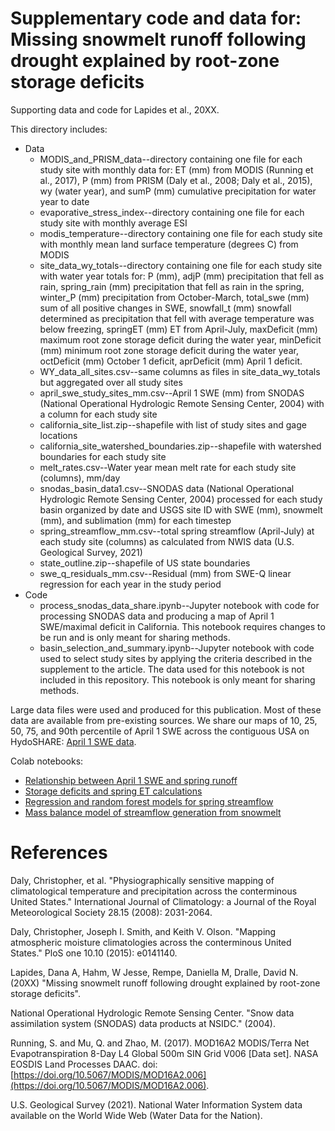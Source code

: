 # Supplementary code and data for: Missing snowmelt runoff following drought explained by root-zone storage deficits
Supporting data and code for Lapides et al., 20XX.

This directory includes:
* Data
    * MODIS_and_PRISM_data--directory containing one file for each study site with monthly data for: ET (mm) from MODIS (Running et al., 2017), P (mm) from PRISM (Daly et al., 2008; Daly et al., 2015), wy (water year), and sumP (mm) cumulative precipitation for water year to date
    * evaporative_stress_index--directory containing one file for each study site with monthly average ESI
    * modis_temperature--directory containing one file for each study site with monthly mean land surface temperature (degrees C) from MODIS
    * site_data_wy_totals--directory containing one file for each study site with water year totals for: P (mm), adjP (mm) precipitation that fell as rain, spring_rain (mm) precipitation that fell as rain in the spring, winter_P (mm) precipitation from October-March, total_swe (mm) sum of all positive changes in SWE, snowfall_t (mm) snowfall determined as precipitation that fell with average temperature was below freezing, springET (mm) ET from April-July, maxDeficit (mm) maximum root zone storage deficit during the water year, minDeficit (mm) minimum root zone storage deficit during the water year, octDeficit (mm) October 1 deficit, aprDeficit (mm) April 1 deficit.
    * WY_data_all_sites.csv--same columns as files in site_data_wy_totals but aggregated over all study sites
    * april_swe_study_sites_mm.csv--April 1 SWE (mm) from SNODAS (National Operational Hydrologic Remote Sensing Center, 2004) with a column for each study site
    * california_site_list.zip--shapefile with list of study sites and gage locations
    * california_site_watershed_boundaries.zip--shapefile with watershed boundaries for each study site
    * melt_rates.csv--Water year mean melt rate for each study site (columns), mm/day
    * snodas_basin_data1.csv--SNODAS data (National Operational Hydrologic Remote Sensing Center, 2004) processed for each study basin organized by date and USGS site ID with SWE (mm), snowmelt (mm), and sublimation (mm) for each timestep
    * spring_streamflow_mm.csv--total spring streamflow (April-July) at each study site (columns) as calculated from NWIS data (U.S. Geological Survey, 2021)
    * state_outline.zip--shapefile of US state boundaries
    * swe_q_residuals_mm.csv--Residual (mm) from SWE-Q linear regression for each year in the study period
* Code
    * process_snodas_data_share.ipynb--Jupyter notebook with code for processing SNODAS data and producing a map of April 1 SWE/maximal deficit in California. This notebook requires changes to be run and is only meant for sharing methods.
    * basin_selection_and_summary.ipynb--Jupyter notebook with code used to select study sites by applying the criteria described in the supplement to the article. The data used for this notebook is not included in this repository. This notebook is only meant for sharing methods.

Large data files were used and produced for this publication. Most of these data are available from pre-existing sources. We share our maps of 10, 25, 50, 75, and 90th percentile of April 1 SWE across the contiguous USA on HydoSHARE: [April 1 SWE data](https://www.hydroshare.org/resource/4b940b8593a4416e954a47bbbc58c568/).

Colab notebooks:

* [Relationship between April 1 SWE and spring runoff](https://colab.research.google.com/drive/1tv8kbIe9EY3vFdAQzbJTfE7RmDpM9uQG?usp=sharing)
* [Storage deficits and spring ET calculations](https://colab.research.google.com/drive/1hq-qqlIR_LuEyZ5s5RPddnqDLBo4M309?usp=sharing)
* [Regression and random forest models for spring streamflow](https://colab.research.google.com/drive/1jPtdcESsGPfB2H6MC-W7metpiFSqe799?usp=sharing)
* [Mass balance model of streamflow generation from snowmelt](https://colab.research.google.com/drive/197Hglpe3kkThdblSFz-9U9h63IvdQzE9?usp=sharing)

# References
Daly, Christopher, et al. "Physiographically sensitive mapping of climatological temperature and precipitation across the conterminous United States." International Journal of Climatology: a Journal of the Royal Meteorological Society 28.15 (2008): 2031-2064.

Daly, Christopher, Joseph I. Smith, and Keith V. Olson. "Mapping atmospheric moisture climatologies across the conterminous United States." PloS one 10.10 (2015): e0141140.

Lapides, Dana A, Hahm, W Jesse, Rempe, Daniella M, Dralle, David N. (20XX) "Missing snowmelt runoff following drought explained by root-zone storage deficits".

National Operational Hydrologic Remote Sensing Center. "Snow data assimilation system (SNODAS) data products at NSIDC." (2004).

Running, S. and Mu, Q. and Zhao, M. (2017). MOD16A2 MODIS/Terra Net Evapotranspiration 8-Day L4 Global 500m SIN Grid V006 [Data set]. NASA EOSDIS Land Processes DAAC. doi: [https://doi.org/10.5067/MODIS/MOD16A2.006](https://doi.org/10.5067/MODIS/MOD16A2.006).

U.S. Geological Survey (2021). National Water Information System data available on the World Wide Web (Water Data for the Nation).
